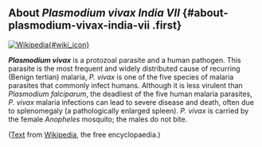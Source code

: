 About *Plasmodium vivax India VII* {#about-plasmodium-vivax-india-vii .first}
----------------------------------

[![Wikipedia](/img/wikipedia_logo_v2_en.png){#wiki_icon}](http://en.wikipedia.org/wiki/Plasmodium_vivax)

***Plasmodium vivax*** is a protozoal parasite and a human pathogen.
This parasite is the most frequent and widely distributed cause of
recurring (Benign tertian) malaria, *P. vivax* is one of the five
species of malaria parasites that commonly infect humans. Although it is
less virulent than *Plasmodium falciparum*, the deadliest of the five
human malaria parasites, *P. vivax* malaria infections can lead to
severe disease and death, often due to splenomegaly (a pathologically
enlarged spleen). *P. vivax* is carried by the female *Anopheles*
mosquito; the males do not bite.

([Text](http://en.wikipedia.org/wiki/Plasmodium_vivax) from
[Wikipedia](http://en.wikipedia.org/), the free encyclopaedia.)
